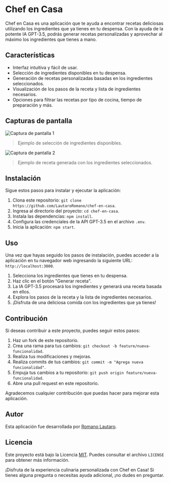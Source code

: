 # Chef en Casa

Chef en Casa es una aplicación que te ayuda a encontrar recetas deliciosas utilizando los ingredientes que ya tienes en tu despensa. Con la ayuda de la potente IA GPT-3.5, podrás generar recetas personalizadas y aprovechar al máximo los ingredientes que tienes a mano.

## Características

- Interfaz intuitiva y fácil de usar.
- Selección de ingredientes disponibles en tu despensa.
- Generación de recetas personalizadas basadas en los ingredientes seleccionados.
- Visualización de los pasos de la receta y lista de ingredientes necesarios.
- Opciones para filtrar las recetas por tipo de cocina, tiempo de preparación y más.

## Capturas de pantalla

![Captura de pantalla 1](/screenshots/screenshot1.png)
> Ejemplo de selección de ingredientes disponibles.

![Captura de pantalla 2](/screenshots/screenshot2.png)
> Ejemplo de receta generada con los ingredientes seleccionados.

## Instalación

Sigue estos pasos para instalar y ejecutar la aplicación:

1. Clona este repositorio: `git clone https://github.com/LautaroRomano/chef-en-casa`.
2. Ingresa al directorio del proyecto: `cd chef-en-casa`.
3. Instala las dependencias: `npm install`.
4. Configura las credenciales de la API GPT-3.5 en el archivo `.env`.
5. Inicia la aplicación: `npm start`.

## Uso

Una vez que hayas seguido los pasos de instalación, puedes acceder a la aplicación en tu navegador web ingresando la siguiente URL: `http://localhost:3000`.

1. Selecciona los ingredientes que tienes en tu despensa.
2. Haz clic en el botón "Generar receta".
3. La IA GPT-3.5 procesará los ingredientes y generará una receta basada en ellos.
4. Explora los pasos de la receta y la lista de ingredientes necesarios.
5. ¡Disfruta de una deliciosa comida con los ingredientes que ya tienes!

## Contribución

Si deseas contribuir a este proyecto, puedes seguir estos pasos:

1. Haz un fork de este repositorio.
2. Crea una rama para tus cambios: `git checkout -b feature/nueva-funcionalidad`.
3. Realiza tus modificaciones y mejoras.
4. Realiza commits de tus cambios: `git commit -m "Agrega nueva funcionalidad"`.
5. Empuja tus cambios a tu repositorio: `git push origin feature/nueva-funcionalidad`.
6. Abre una pull request en este repositorio.

Agradecemos cualquier contribución que puedas hacer para mejorar esta aplicación.

## Autor

Esta aplicación fue desarrollada por [Romano Lautaro](https://github.com/LautaroRomano).

## Licencia

Este proyecto está bajo la Licencia [MIT](LICENSE). Puedes consultar el archivo `LICENSE` para obtener más información.

¡Disfruta de la experiencia culinaria personalizada con Chef en Casa! Si tienes alguna pregunta o necesitas ayuda adicional, ¡no dudes en preguntar.
